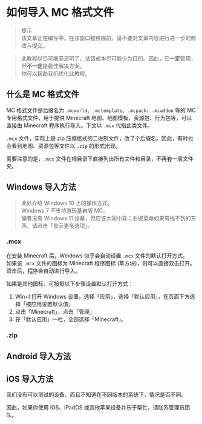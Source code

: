 # 如何导入 MC 格式文件

> 提示  
  该文章正在编写中。在该窗口被移除前，请不要对文章内容进行进一步的修改与提交。

> 此教程以尽可能简洁明了、试错成本尽可能少为目的。因此，它**一定**管用，但**不一定**是最佳解决方案。  
  你可以帮助我们优化此教程。

## 什么是 MC 格式文件

MC 格式文件是后缀名为 `.mcworld`、`.mctemplate`、`.mcpack`、`.mcaddon` 等的 MC 专用格式文件，用于提供 Minecraft 地图、地图模板、资源包、行为包等，可以直接由 Minecraft 程序执行导入。下文以 `.mcx` 代指此类文件。

`.mcx` 文件，实际上是 zip 压缩格式的二进制文件，改了个后缀名。因此，有时也会看到地图、资源包等文件以 `.zip` 的形式出现。

需要注意的是，`.mcx` 文件在根目录下直接列出所有文件和目录，不再套一层文件夹。

## Windows 导入方法

> 此处介绍 Windows 10 上的操作方式。  
  Windows 7 不支持游玩基岩版 MC。  
  编者没有 Windows 11 设备，但应该大同小异；右键菜单如果有找不到的东西，请点击「显示更多选项」。

### .mcx

在安装 Minecraft 后，Windows 似乎会自动设置 `.mcx` 文件的默认打开方式。  
如果该 `.mcx` 文件的图标为 Minecraft 程序图标 (草方块)，则可以直接双击打开。双击后，程序会自动进行导入。

如果是其他图标，可按照以下步骤设置默认打开方式：
<!--need to be confirmed-->
1. Win+I 打开 Windows 设置，选择「应用」，选择「默认应用」，在页面下方选择「按应用设置默认值」
2. 点击「Minecraft」，点击「管理」
3. 在「默认应用」一栏，全部选择「Minecraft」。

### .zip

## Android 导入方法

## iOS 导入方法

我们没有可以测试的设备，而且不知道在不同版本的系统下，情况是否不同。

因此，如果你使用 iOS、iPadOS 或其他苹果设备并乐于帮忙，请联系管理员团队。
